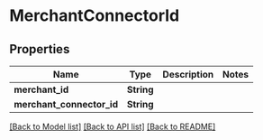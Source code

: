# MerchantConnectorId

## Properties

Name | Type | Description | Notes
------------ | ------------- | ------------- | -------------
**merchant_id** | **String** |  | 
**merchant_connector_id** | **String** |  | 

[[Back to Model list]](../README.md#documentation-for-models) [[Back to API list]](../README.md#documentation-for-api-endpoints) [[Back to README]](../README.md)


